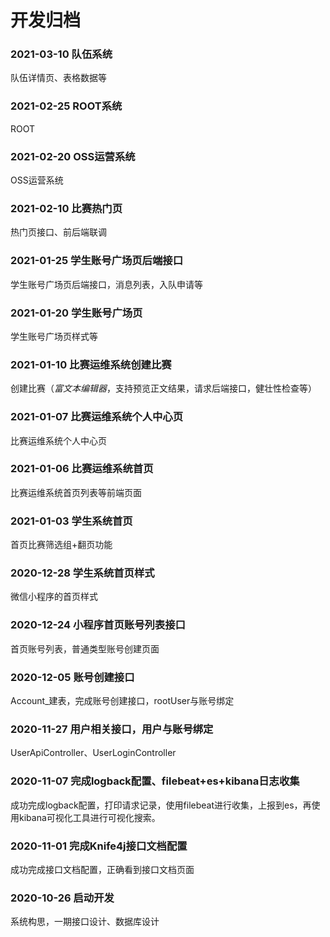 # 开发归档

### 2021-03-10 队伍系统

队伍详情页、表格数据等

### 2021-02-25 ROOT系统

ROOT

### 2021-02-20 OSS运营系统

OSS运营系统

### 2021-02-10 比赛热门页

热门页接口、前后端联调

### 2021-01-25 学生账号广场页后端接口

学生账号广场页后端接口，消息列表，入队申请等

### 2021-01-20 学生账号广场页

学生账号广场页样式等

### 2021-01-10 比赛运维系统创建比赛

创建比赛（_富文本编辑器_，支持预览正文结果，请求后端接口，健壮性检查等）

### 2021-01-07 比赛运维系统个人中心页

比赛运维系统个人中心页

### 2021-01-06 比赛运维系统首页

比赛运维系统首页列表等前端页面

### 2021-01-03 学生系统首页

首页比赛筛选组+翻页功能

### 2020-12-28 学生系统首页样式

微信小程序的首页样式

### 2020-12-24 小程序首页账号列表接口

首页账号列表，普通类型账号创建页面

### 2020-12-05 账号创建接口

Account\_建表，完成账号创建接口，rootUser与账号绑定

### 2020-11-27 用户相关接口，用户与账号绑定

UserApiController、UserLoginController

### 2020-11-07 完成logback配置、filebeat+es+kibana日志收集

成功完成logback配置，打印请求记录，使用filebeat进行收集，上报到es，再使用kibana可视化工具进行可视化搜索。

### 2020-11-01 完成Knife4j接口文档配置

成功完成接口文档配置，正确看到接口文档页面

### 2020-10-26 启动开发

系统构思，一期接口设计、数据库设计

### 

